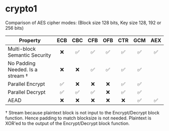 # crypto1

Comparison of AES cipher modes: (Block size 128 bits, Key size 128, 192 or 256 bits)

Property                               | ECB   | CBC   | CFB   | OFB   | CTR   | GCM   | AEX
---------                              | :---: | :---: | :---: | :---: | :---: | :---: | :---:
Multi-block Semantic Security          |:x:|:white_check_mark: | :white_check_mark: | :white_check_mark: | :white_check_mark: | :white_check_mark: | :white_check_mark:
No Padding Needed. Is a stream &dagger; |:x:|:x:                | :white_check_mark: | :white_check_mark: | :white_check_mark: | :white_check_mark: | 
Parallel Encrypt                       |:white_check_mark: |:x:| :x:                | :x:                | :white_check_mark: | :white_check_mark: | 
Parallel Decrypt                       |:white_check_mark:     | :white_check_mark: | :white_check_mark: | :x: |:white_check_mark:| :white_check_mark: | 
AEAD                                   |:x:|:x: | :x: | :x: | :x: | :white_check_mark: | :white_check_mark:


&dagger; Stream because plaintext block is not input to the Encrypt/Decrypt block function. Hence padding to match blocksize is not needed.
Plaintext is XOR'ed to the output of the Encrypt/Decrypt block function.
